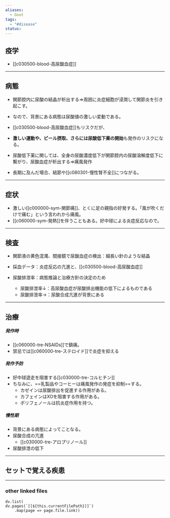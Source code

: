 ```yaml
---
aliases:
  - Gout
tags:
  - "#disease"
status:
---
```

## 疫学
- [[c030500-blood-高尿酸血症]]
---
## 病態
- 関節腔内に尿酸の結晶が析出する⇒周囲に炎症細胞が浸潤して関節炎を引き起こす。
- なので、背景にある病態は尿酸値の激しい変動である。

- [[c030500-blood-高尿酸血症]]もリスクだが、
- **激しい運動や、ビール摂取、さらには尿酸低下薬の開始**も発作のリスクになる。
- 尿酸低下薬に関しては、全身の尿酸濃度低下が関節腔内の尿酸溶解度低下に繫がり、尿酸血症が析出する⇒痛風発作

- 長期に及んだ場合、結節や[[c080301-慢性腎不全]]につながる。
---
## 症状
- 激しい[[c000000-sym-関節痛]]、とくに足の親指の好発する。「風が吹くだけで痛む」という言われから痛風。
- [[c060000-sym-発熱]]を伴うこともある。好中球による炎症反応なので。
---
## 検査
- 関節液の黄色混濁、間接鏡で尿酸血症の検出：細長い針のような結晶
- 採血データ：炎症反応の亢進と、[[c030500-blood-高尿酸血症]]

- 尿酸排泄率：病態推論と治療方針の決定のため
	- 尿酸排泄率↓：高尿酸血症が尿酸排出機能の低下によるものである
	- 尿酸排泄率→：尿酸合成亢進が背景にある
---
## 治療
##### 発作時
- [[c060000-tre-NSAIDs]]で鎮痛。
- 禁忌では[[c060000-tre-ステロイド]]で炎症を抑える
##### 発作予防
- 好中球遊走を阻害する[[c030000-tre-コルヒチン]]
- ちなみに、==乳製品やコーヒーは痛風発作の発症を抑制==する。
	- カゼインは尿酸排出を促進する作用がある。
	- カフェインはXOを阻害する作用がある。
	- ポリフェノールは抗炎症作用を持つ。
##### 慢性期
- 背景にある病態によってことなる。
- 尿酸合成の亢進
	- [[c030000-tre-アロプリノール]]
- 尿酸排泄の低下
---
## セットで覚える疾患
---
### other linked files
```dataviewjs
dv.list(
dv.pages(`[[${this.currentFilePath}]]`)
	.map(page => page.file.link))
```